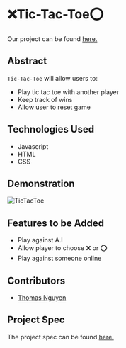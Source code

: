# ❌Tic-Tac-Toe⭕️

Our project can be found [here.](https://tommi267.github.io/tictactoe/)

## Abstract

`Tic-Tac-Toe` will allow users to:
- Play tic tac toe with another player
- Keep track of wins
- Allow user to reset game

## Technologies Used

- Javascript
- HTML
- CSS

## Demonstration

![TicTacToe](https://user-images.githubusercontent.com/54600612/135186881-6ed48933-1ca1-4cc0-9ceb-5c785a951a39.gif)

## Features to be Added

- Play against A.I
- Allow player to choose ❌ or ⭕️
- Play against someone online

## Contributors

- [Thomas Nguyen](https://github.com/tommi267)

## Project Spec

The project spec can be found [here.](https://frontend.turing.edu/projects/module-1/tic-tac-toe-solo.html)
